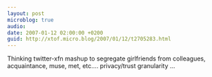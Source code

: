 ```yaml
---
layout: post
microblog: true
audio: 
date: 2007-01-12 02:00:00 +0200
guid: http://xtof.micro.blog/2007/01/12/t2705283.html
---
```

Thinking twitter-xfn mashup to segregate girlfriends from colleagues, acquaintance, muse, met, etc.... privacy/trust granularity ... 
